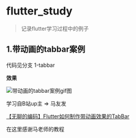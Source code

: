 # flutter_study

> 记录flutter学习过程中的例子

## 1.带动画的tabbar案例

代码见分支 1-tabbar

**效果**

![带动画的tabbar案例gif图](https://s1.ax1x.com/2020/04/24/J0j9XD.gif)

学习自B站up主 => 马友发 

[【无聊的编码】Flutter如何制作带动画效果的TabBar](https://www.bilibili.com/video/BV1jJ411w7xs)

在这里感谢马老师的教程
